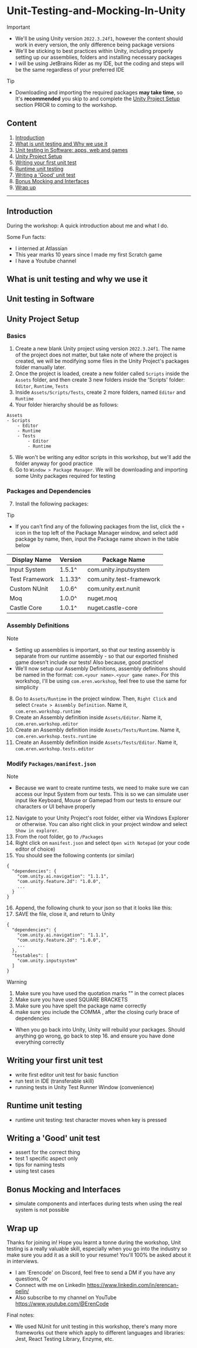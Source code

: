 # Unit-Testing-and-Mocking-In-Unity

> [!IMPORTANT]  
> - We'll be using Unity version `2022.3.24f1`, however the content should work in every version, the only difference being package versions
> - We'll be sticking to best practices within Unity, including properly setting up our assemblies, folders and installing necessary packages
> - I will be using JetBrains Rider as my IDE, but the coding and steps will be the same regardless of your preferred IDE

> [!TIP]
> - Downloading and importing the required packages **may take time**, so It's **recommended** you skip to and complete the [Unity Project Setup](#unity-project-setup) section PRIOR to coming to the workshop.

## Content
1. [Introduction](#introduction)
2. [What is unit testing and Why we use it](#what-is-unit-testing-and-why-we-use-it)
3. [Unit testing in Software: apps, web and games](#unit-testing-in-software)
4. [Unity Project Setup](#unity-project-setup)
5. [Writing your first unit test](#writing-your-first-unit-test)
6. [Runtime unit testing](#runtime-unit-testing)
7. [Writing a 'Good' unit test](#writing-a-good-unit-test)
8. [Bonus Mocking and Interfaces](#bonus-mocking-and-interfaces)
9. [Wrap up](#wrap-up)

---

## Introduction
During the workshop: A quick introduction about me and what I do.

Some Fun facts:
- I interned at Atlassian
- This year marks 10 years since I made my first Scratch game
- I have a Youtube channel

## What is unit testing and why we use it

## Unit testing in Software

## Unity Project Setup
### Basics
1. Create a new blank Unity project using version `2022.3.24f1`. The name of the project does not matter, but take note of where the project is created, we will be modifying some files in the Unity Project's packages folder manually later.
2. Once the project is loaded, create a new folder called `Scripts` inside the `Assets` folder, and then create 3 new folders inside the 'Scripts' folder: `Editor`, `Runtime`, `Tests`
3. Inside `Assets/Scripts/Tests`, create 2 more folders, named `Editor` and `Runtime`
4. Your folder hierarchy should be as follows:
```
Assets
- Scripts
    - Editor
    - Runtime
    - Tests
        - Editor
        - Runtime
```
5. We won't be writing any editor scripts in this workshop, but we'll add the folder anyway for good practice
6. Go to `Window > Package Manager`. We will be downloading and importing some Unity packages required for testing

### Packages and Dependencies
7. Install the following packages:
> [!TIP]
> - If you can't find any of the following packages from the list, click the `+` icon in the top left of the Package Manager window, and select add package by name, then, input the Package name shown in the table below

| Display Name | Version | Package Name |
|-|-|-|
| Input System | 1.5.1^ | com.unity.inputsystem |
| Test Framework | 1.1.33^ | com.unity.test-framework |
| Custom NUnit | 1.0.6^ | com.unity.ext.nunit |
| Moq | 1.0.0^ | nuget.moq |
| Castle Core | 1.0.1^ | nuget.castle-core |

### Assembly Definitions
> [!NOTE]
> - Setting up assemblies is important, so that our testing assembly is separate from our runtime assembly - so that our exported finished game doesn't include our tests! Also because, good practice!
> - We'll now setup our Assembly Definitions, assembly definitions should be named in the format: `com.<your name>.<your game name>`. For this workshop, I'll be using `com.eren.workshop`, feel free to use the same for simplicity
8. Go to `Assets/Runtime` in the project window. Then, `Right Click` and select `Create > Assembly Definition`.
Name it, `com.eren.workshop.runtime`
9. Create an Assembly definition inside `Assets/Editor`. Name it, `com.eren.workshop.editor`
10. Create an Assembly definition inside `Assets/Tests/Runtime`. Name it, `com.eren.workshop.tests.runtime`
11. Create an Assembly definition inside `Assets/Tests/Editor`. Name it, `com.eren.workshop.tests.editor`

<insert screenshots here of settings for each asmdef>

### Modify `Packages/manifest.json` 
> [!NOTE]
> - Because we want to create runtime tests, we need to make sure we can access our Input System from our tests. This is so we can simulate user input like Keyboard, Mouse or Gamepad from our tests to ensure our characters or UI behave properly

12. Navigate to your Unity Project's root folder, either via Windows Explorer or otherwise. You can also right click in your project window and select `Show in explorer`.
13. From the root folder, go to `/Packages`
14. Right click on `manifest.json` and select `Open with Notepad` (or your code editor of choice)
15. You should see the following contents (or similar)
```
{
  "dependencies": {
    "com.unity.ai.navigation": "1.1.1",
    "com.unity.feature.2d": "1.0.0",
    ...
  }
}
```
16. Append, the following chunk to your json so that it looks like this:
17. SAVE the file, close it, and return to Unity
```
{
  "dependencies": {
    "com.unity.ai.navigation": "1.1.1",
    "com.unity.feature.2d": "1.0.0",
    ...
  },
  "testables": [
    "com.unity.inputsystem"
  ]
}
```
> [!WARNING]
> 1. Make sure you have used the quotation marks "" in the correct places
> 2. Make sure you have used SQUARE BRACKETS
> 3. Make sure you have spelt the package name correctly
> 4. make sure you include the COMMA , after the closing curly brace of dependencies
> - When you go back into Unity, Unity will rebuild your packages. Should anything go wrong, go back to step 16. and ensure you have done everything correctly

## Writing your first unit test
- write first editor unit test for basic function
- run test in IDE (transferable skill)
- running tests in Unity Test Runner Window (convenience)

## Runtime unit testing
- runtime unit testing: test character moves when key is pressed

## Writing a 'Good' unit test
- assert for the correct thing
- test 1 specific aspect only
- tips for naming tests
- using test cases

## Bonus Mocking and Interfaces
- simulate components and interfaces during tests when using the real system is not possible

## Wrap up
Thanks for joining in! Hope you learnt a tonne during the workshop, Unit testing is a really valuable skill, especially when you go into the industry so make sure you add it as a skill to your resume! You'll 100% be asked about it in interviews.

- I am 'Erencode' on Discord, feel free to send a DM if you have any questions, Or
- Connect with me on LinkedIn https://www.linkedin.com/in/erencan-pelin/
- Also subscribe to my channel on YouTube https://www.youtube.com/@ErenCode

Final notes:
- We used NUnit for unit testing in this workshop, there's many more frameworks out there which apply to different languages and libraries: Jest, React Testing Library, Enzyme, etc.
